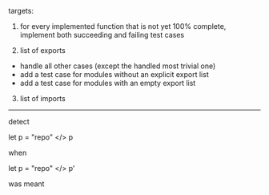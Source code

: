 targets:
1. for every implemented function that is not yet 100% complete, implement both succeeding and failing test cases

2. list of exports
- handle all other cases (except the handled most trivial one)
- add a test case for modules without an explicit export list
- add a test case for modules with an empty export list

3. list of imports



---

detect

let p = "repo" </> p

when 

let p = "repo" </> p'

was meant